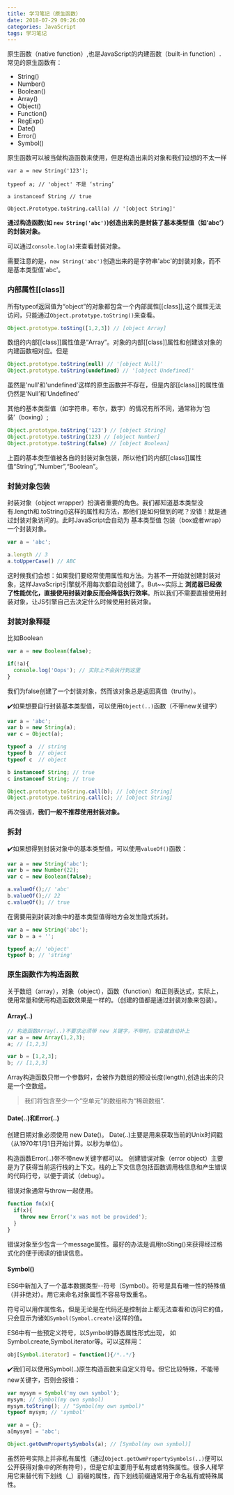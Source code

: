 ```yaml
---
title: 学习笔记（原生函数）
date: 2018-07-29 09:26:00
categories: JavaScript
tags: 学习笔记
---
```

原生函数（native function）,也是JavaScript的内建函数（built-in function）.
常见的原生函数有：

* String()
* Number()
* Boolean()
* Array()
* Object()
* Function()
* RegExp()
* Date()
* Error()
* Symbol()

<!--more-->

原生函数可以被当做构造函数来使用，但是构造出来的对象和我们设想的不太一样

```JS
var a = new String('123');

typeof a; // 'object' 不是 ‘string’

a instanceof String // true

Object.Prototype.toString.call(a) // '[object String]'
```

**通过构造函数(如 `new String('abc')`)创造出来的是封装了基本类型值（如‘abc’）的封装对象。**

可以通过`console.log(a)`来查看封装对象。

需要注意的是，`new String('abc')`创造出来的是字符串'abc'的封装对象，而不是基本类型值'abc'。

### 内部属性[[class]]

所有typeof返回值为“object”的对象都包含一个内部属性[[class]],这个属性无法访问，只能通过`Object.prototype.toString()`来查看。

```js
Object.prototype.toSting([1,2,3]) // [object Array]
```

数组的内部[[class]]属性值是“Array”。对象的内部[[class]]属性和创建该对象的内建函数相对应。但是

```js
Object.prototype.toString(null) // '[object Null]'
Object.prototype.toString(undefined) // '[object Undefined]'
```

虽然是'null'和'undefined'这样的原生函数并不存在，但是内部[[class]]的属性值仍然是‘Null’和‘Undefined’

其他的基本类型值（如字符串，布尔，数字）的情况有所不同，通常称为‘包装’（boxing）;

```js
Object.prototype.toString('123') // [object String]
Object.prototype.toString(123) // [object Number]
Object.prototype.toString(false) // [object Boolean]
```

上面的基本类型值被各自的封装对象包装，所以他们的内部[[class]]属性值“String”,“Number”,“Boolean”。

### 封装对象包装

封装对象（object wrapper）扮演者重要的角色。我们都知道基本类型没有.length和.toString()这样的属性和方法，那他们是如何做到的呢？没错！就是通过封装对象访问的。此时JavaScript会自动为 基本类型值 包装（box或者wrap）一个封装对象。

```js
var a = 'abc';

a.length // 3
a.toUpperCase() // ABC
```

这时候我们会想：如果我们要经常使用属性和方法。为甚不一开始就创建封装对象，这样JavaScript引擎就不用每次都自动创建了。But~~实际上 **浏览器已经做了性能优化，直接使用封装对象反而会降低执行效率**。所以我们不需要直接使用封装对象，让JS引擎自己去决定什么时候使用封装对象。

### 封装对象释疑

比如Boolean

```js
var a = new Boolean(false);

if(!a){
  console.log('Oops'); // 实际上不会执行到这里
}
```

我们为false创建了一个封装对象，然而该对象总是返回真值（truthy）。

✔️如果想要自行封装基本类型值，可以使用`Object(..)`函数（不带new关键字）

```js
var a = 'abc';
var b = new String(a);
var c = Object(a);

typeof a  // string
typeof b  // object
typeof c  // object

b instanceof String; // true
c instanceof String; // true

Object.prototype.toString.call(b); // [object String]
Object.prototype.toString.call(c); // [object String]
```

再次强调，**我们一般不推荐使用封装对象。**

### 拆封

✔️如果想得到封装对象中的基本类型值，可以使用`valueOf()`函数：

```js
var a = new String('abc');
var b = new Number(22);
var c = new Boolean(false);

a.valueOf();// 'abc'
b.valueOf();// 22
c.valueOf(); // true
```

在需要用到封装对象中的基本类型值得地方会发生隐式拆封。

```js
var a = new String('abc');
var b = a + '';

typeof a;// 'object'
typeof b; // 'string'
```

### 原生函数作为构造函数

关于数组（array），对象（object），函数（function）和正则表达式，实际上，使用常量和使用构造函数效果是一样的。（创建的值都是通过封装对象来包装）。

#### Array(..)

```js
// 构造函数Array(..)不要求必须带 new 关键字，不带时，它会被自动补上
var a = new Array(1,2,3);
a; // [1,2,3]

var b = [1,2,3];
b; // [1,2,3]
```

Array构造函数只带一个参数时，会被作为数组的预设长度(length),创造出来的只是一个空数组。

> 我们将包含至少一个“空单元”的数组称为“稀疏数组”.

#### Date(..)和Error(..)

创建日期对象必须使用 new Date()。 Date(..)主要是用来获取当前的Unix时间戳（从1970年1月1日开始计算。以秒为单位）。

构造函数Error(..)带不带new关键字都可以。
创建错误对象（error object）主要是为了获得当前运行栈的上下文。栈的上下文信息包括函数调用栈信息和产生错误的代码行号，以便于调试（debug）。

错误对象通常与throw一起使用。

```js
function fn(x){
  if(x){
    throw new Error('x was not be provided');
  }
}
```

错误对象至少包含一个message属性。最好的办法是调用toSting()来获得经过格式化的便于阅读的错误信息。

#### Symbol()

ES6中新加入了一个基本数据类型--符号（Symbol）。符号是具有唯一性的特殊值（并非绝对）。用它来命名对象属性不容易导致重名。

符号可以用作属性名，但是无论是在代码还是控制台上都无法查看和访问它的值，只会显示为诸如`Symbol(Symbol.create)`这样的值。

ES6中有一些预定义符号，以Symbol的静态属性形式出现， 如Symbol.create,Symbol.iterator等。可以这样用：

```js
obj[Symbol.iterator] = function(){/*..*/}
```

✔️我们可以使用Symbol(..)原生构造函数来自定义符号。但它比较特殊，不能带new关键字，否则会报错：

```js
var mysym = Symbol('my own symbol');
mysym; // Symbol(my own symbol)
mysym.toString(); // "Symbol(my own symbol)"
typeof mysym; // 'symbol'

var a = {};
a[mysym] = 'abc';

Object.getOwmPropertySymbols(a); // [Symbol(my own symbol)]
```

虽然符号实际上并非私有属性（通过`Object.getOwmPropertySymbols(..)`便可以公开获得对象中的所有符号），但是它却主要用于私有或者特殊属性。很多人稀罕用它来替代有下划线（_）前缀的属性，而下划线前缀通常用于命名私有或特殊属性。